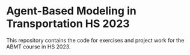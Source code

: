 # Agent-Based Modeling in Transportation HS 2023

This repository contains the code for exercises and project work for the ABMT course in HS 2023.
